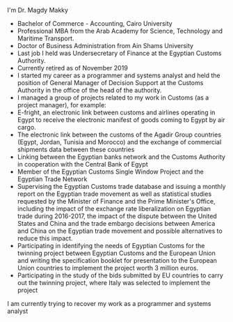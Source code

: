  I'm Dr. Magdy Makky
- Bachelor of Commerce - Accounting, Cairo University
- Professional MBA from the Arab Academy for Science, Technology and Maritime Transport. 
- Doctor of Business Administration from Ain Shams University
- Last job I held was Undersecretary of Finance at the Egyptian Customs Authority.
- Currently retired as of November 2019
- I started my career as a programmer and systems analyst and held the position of General Manager of Decision Support at the Customs Authority in the office of the head of the authority.
- I managed a group of projects related to my work in Customs (as a project manager), for example:
- E-fright, an electronic link between customs and airlines operating in Egypt to receive the electronic manifest of goods coming to Egypt by air cargo.
- The electronic link between the customs of the Agadir Group countries (Egypt, Jordan, Tunisia and Morocco) and the exchange of commercial shipments data between these countries 
- Linking between the Egyptian banks network and the Customs Authority in cooperation with the Central Bank of Egypt 
- Member of the Egyptian Customs Single Window Project and the Egyptian Trade Network
- Supervising the Egyptian Customs trade database and issuing a monthly report on the Egyptian trade movement as well as statistical studies requested by the Minister of Finance and the Prime Minister's Office, including the impact of the exchange rate liberalization on Egyptian trade during 2016-2017, the impact of the dispute between the United States and China and the trade embargo decisions between America and China on the Egyptian trade movement and possible alternatives to reduce this impact.
- Participating in identifying the needs of Egyptian Customs for the twinning project between Egyptian Customs and the European Union and writing the specification booklet for presentation to the European Union countries to implement the project worth 3 million euros.
- Participating in the study of the bids submitted by EU countries to carry out the twinning project, where Italy was selected to implement the project

I am currently trying to recover my work as a programmer and systems analyst

